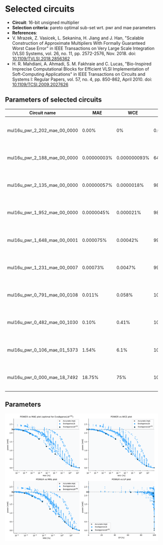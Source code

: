 
Selected circuits
===================
 - **Circuit**: 16-bit unsigned multiplier
 - **Selection criteria**: pareto optimal sub-set wrt. pwr and mae parameters
 - **References**: 
  - V. Mrazek, Z. Vasicek, L. Sekanina, H. Jiang and J. Han, "Scalable Construction of Approximate Multipliers With Formally Guaranteed Worst Case Error" in IEEE Transactions on Very Large Scale Integration (VLSI) Systems, vol. 26, no. 11, pp. 2572-2576, Nov. 2018. doi: [10.1109/TVLSI.2018.2856362](https://dx.doi.org/10.1109/TVLSI.2018.2856362)
  - H. R. Mahdiani, A. Ahmadi, S. M. Fakhraie and C. Lucas, "Bio-Inspired Imprecise Computational Blocks for Efficient VLSI Implementation of Soft-Computing Applications" in IEEE Transactions on Circuits and Systems I: Regular Papers, vol. 57, no. 4, pp. 850-862, April 2010. doi: [10.1109/TCSI.2009.2027626](https://dx.doi.org/10.1109/TCSI.2009.2027626)


Parameters of selected circuits
----------------------------

| Circuit name | MAE | WCE | EP | MRE | MSE | Download |
| --- |  --- | --- | --- | --- | --- | --- | 
| mul16u_pwr_2_202_mae_00_0000 | 0.00% | 0% | 0.00% | 0% | 0.00 |  [[Verilog generic](mul16u_pwr_2_202_mae_00_0000_gen.v)] [[Verilog PDK45](mul16u_pwr_2_202_mae_00_0000_pdk45.v)]  [[C](mul16u_pwr_2_202_mae_00_0000.c)] |
| mul16u_pwr_2_188_mae_00_0000 | 0.00000003% | 0.000000093% | 64.06% | 0.0000044% | 3.60 |  [[Verilog generic](mul16u_pwr_2_188_mae_00_0000_gen.v)] [[Verilog PDK45](mul16u_pwr_2_188_mae_00_0000_pdk45.v)]  [[C](mul16u_pwr_2_188_mae_00_0000.c)] |
| mul16u_pwr_2_135_mae_00_0000 | 0.00000057% | 0.0000018% | 98.12% | 0.000071% | 892.20 |  [[Verilog generic](mul16u_pwr_2_135_mae_00_0000_gen.v)] [[Verilog PDK45](mul16u_pwr_2_135_mae_00_0000_pdk45.v)]  [[C](mul16u_pwr_2_135_mae_00_0000.c)] |
| mul16u_pwr_1_952_mae_00_0000 | 0.0000045% | 0.000021% | 98.71% | 0.0005% | 58919.60 |  [[Verilog generic](mul16u_pwr_1_952_mae_00_0000_gen.v)] [[Verilog PDK45](mul16u_pwr_1_952_mae_00_0000_pdk45.v)]  [[C](mul16u_pwr_1_952_mae_00_0000.c)] |
| mul16u_pwr_1_648_mae_00_0001 | 0.000075% | 0.00042% | 99.84% | 0.0067% | 16238253.70 |  [[Verilog generic](mul16u_pwr_1_648_mae_00_0001_gen.v)] [[Verilog PDK45](mul16u_pwr_1_648_mae_00_0001_pdk45.v)]  [[C](mul16u_pwr_1_648_mae_00_0001.c)] |
| mul16u_pwr_1_231_mae_00_0007 | 0.00073% | 0.0047% | 99.98% | 0.047% | 1530728191.60 |  [[Verilog generic](mul16u_pwr_1_231_mae_00_0007_gen.v)] [[Verilog PDK45](mul16u_pwr_1_231_mae_00_0007_pdk45.v)]  [[C](mul16u_pwr_1_231_mae_00_0007.c)] |
| mul16u_pwr_0_791_mae_00_0108 | 0.011% | 0.058% | 100.00% | 0.46% | 328180491091.50 |  [[Verilog generic](mul16u_pwr_0_791_mae_00_0108_gen.v)] [[Verilog PDK45](mul16u_pwr_0_791_mae_00_0108_pdk45.v)]  [[C](mul16u_pwr_0_791_mae_00_0108.c)] |
| mul16u_pwr_0_482_mae_00_1030 | 0.10% | 0.41% | 100.00% | 2.1% | 24400460345237.57 |  [[Verilog generic](mul16u_pwr_0_482_mae_00_1030_gen.v)] [[Verilog PDK45](mul16u_pwr_0_482_mae_00_1030_pdk45.v)]  [[C](mul16u_pwr_0_482_mae_00_1030.c)] |
| mul16u_pwr_0_106_mae_01_5373 | 1.54% | 6.1% | 100.00% | 16% | 6109422851754933.00 |  [[Verilog generic](mul16u_pwr_0_106_mae_01_5373_gen.v)] [[Verilog PDK45](mul16u_pwr_0_106_mae_01_5373_pdk45.v)]  [[C](mul16u_pwr_0_106_mae_01_5373.c)] |
| mul16u_pwr_0_000_mae_18_7492 | 18.75% | 75% | 100.00% | 88% | 1040764478583689856.00 |  [[Verilog generic](mul16u_pwr_0_000_mae_18_7492_gen.v)] [[Verilog PDK45](mul16u_pwr_0_000_mae_18_7492_pdk45.v)]  [[C](mul16u_pwr_0_000_mae_18_7492.c)] |
    
Parameters
--------------
![Parameters figure](fig.png)
             